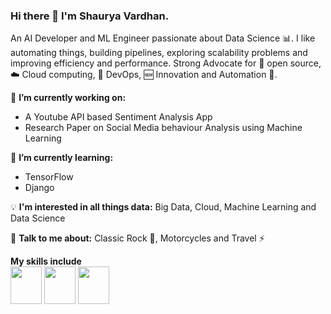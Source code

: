 ### Hi there 👋 I'm Shaurya Vardhan.

An AI Developer and ML Engineer passionate about Data Science 📊. I like automating things, building pipelines, exploring scalability problems and improving efficiency and performance. Strong Advocate for 📜 open source, ☁️ Cloud computing, 🚀 DevOps, 🆕 Innovation and Automation 🤖.

🔭 <strong> I’m currently working on: </strong>


<ul>
  <li>A Youtube API based Sentiment Analysis App </li>
  <li>Research Paper on Social Media behaviour Analysis using Machine Learning </li>
</ul>


🌱 <strong> I’m currently learning: </strong>
<ul>
  <li>TensorFlow </li>
  <li>Django </li>
</ul>
</blockquote>

💡  <strong>I'm interested in all things data:</strong> Big Data, Cloud, Machine Learning and Data Science

💬 <strong> Talk to me about:</strong> Classic Rock 🎸, Motorcycles and Travel ⚡

<strong> My skills include </strong> <br>
<img src = "https://raw.githubusercontent.com/Thomas-George-T/Thomas-George-T/master/assets/python.svg"  width="50" height="60">
<img src = "https://raw.githubusercontent.com/Thomas-George-T/Thomas-George-T/master/assets/aws.svg"  width="50" height="60">
<img src = "https://raw.githubusercontent.com/Thomas-George-T/Thomas-George-T/master/assets/mysql.svg"  width="50" height="60">




<!--
**shaurya172/shaurya172** is a ✨ _special_ ✨ repository because its `README.md` (this file) appears on your GitHub profile.

Here are some ideas to get you started:

- 🔭 I’m currently working on ...
- 🌱 I’m currently learning ...
- 👯 I’m looking to collaborate on ...
- 🤔 I’m looking for help with ...
- 💬 Ask me about ...
- 📫 How to reach me: ...
- 😄 Pronouns: ...
- ⚡ Fun fact: ...
-->
